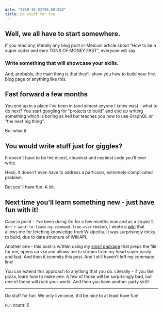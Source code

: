 ```yaml
---
date: "2019-10-03T00:00:00Z"
title: Do stuff for fun
---
```


## Well, we all have to start somewhere.

If you read any, literally any blog post or Medium article about "How to be a super coder and earn TONS OF MONEY FAST", everyone will say

### Write something that will showcase your skills.

And, probably, the main thing is that they'll show you how to build your first blog page or anything like this.

## Fast forward a few months

You end up in a place I've been in (and almost anyone I know was) - what to do next? You start googling for "projects to build" and end up writing something which is boring as hell but teaches you how to use GraphQL or "the next big thing".

But what if

## You would write stuff just for giggles?

It doesn't have to be the nicest, cleaniest and neatiest code you'll ever write.

Heck, it doesn't even have to address a particular, extremely-complicated problem.

But you'll have fun. A lot.

## Next time you'll learn something new - just have fun with it!

Case in point - I've been doing Go for a few months now and as a stupid `I-don't-want-to-leave-my-command-line-ever` reason, I wrote a [wiki](github.com/youshy/wiki) that allows me for fetching knowledge from Wikipedia. It was surprisingly tricky to build, due to data structure of WikiAPI.

Another one - this post is written using my [small package](github.com/youshy/nju) that preps the file for me, opens up `vim` and allows me to stream from my head super easily and fast. And then it commits this post. And I still haven't left my command line!

You can extend this approach to anything that you do. Literally - if you like pizza, learn how to make one. A few of those will be surprisingly bad, but one of these will rock your world. And then you have another party skill!

---

Do stuff for fun. We only live once, it'd be nice to at least have fun!

`Fun` count: 6
